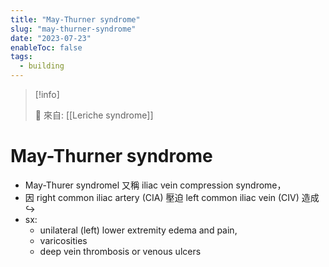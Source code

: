 ```yaml
---
title: "May-Thurner syndrome"
slug: "may-thurner-syndrome"
date: "2023-07-23"
enableToc: false
tags:
  - building
---
```


> [!info]
>
> 🌱 來自: [[Leriche syndrome]]

# May-Thurner syndrome

- May-Thurer syndromel 又稱 iliac vein compression syndrome，
- 因 right common iliac artery (CIA) 壓迫 left common iliac vein (CIV) 造成 ↪
- sx:
  - unilateral (left) lower extremity edema and pain,
  - varicosities
  - deep vein thrombosis or venous ulcers

